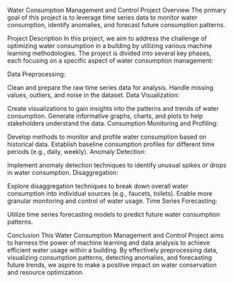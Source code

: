 Water Consumption Management and Control Project
Overview
The primary goal of this project is to leverage time series data to monitor water consumption, identify anomalies, and forecast future consumption patterns.

Project Description
In this project, we aim to address the challenge of optimizing water consumption in a building by utilizing various machine learning methodologies. The project is divided into several key phases, each focusing on a specific aspect of water consumption management:

Data Preprocessing:

Clean and prepare the raw time series data for analysis.
Handle missing values, outliers, and noise in the dataset.
Data Visualization:

Create visualizations to gain insights into the patterns and trends of water consumption.
Generate informative graphs, charts, and plots to help stakeholders understand the data.
Consumption Monitoring and Profiling:

Develop methods to monitor and profile water consumption based on historical data.
Establish baseline consumption profiles for different time periods (e.g., daily, weekly).
Anomaly Detection:

Implement anomaly detection techniques to identify unusual spikes or drops in water consumption.
Disaggregation:

Explore disaggregation techniques to break down overall water consumption into individual sources (e.g., faucets, toilets).
Enable more granular monitoring and control of water usage.
Time Series Forecasting:

Utilize time series forecasting models to predict future water consumption patterns.

Conclusion
This Water Consumption Management and Control Project aims to harness the power of machine learning and data analysis to achieve efficient water usage within a building. By effectively preprocessing data, visualizing consumption patterns, detecting anomalies, and forecasting future trends, we aspire to make a positive impact on water conservation and resource optimization.
